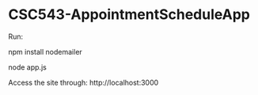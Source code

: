 # CSC543-AppointmentScheduleApp


Run:

npm install nodemailer
 
node app.js
 
Access the site through: http://localhost:3000
